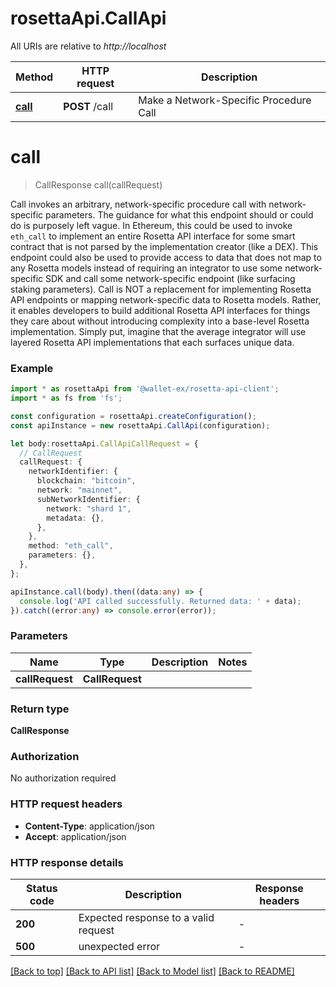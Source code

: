 # rosettaApi.CallApi

All URIs are relative to *http://localhost*

Method | HTTP request | Description
------------- | ------------- | -------------
[**call**](CallApi.md#call) | **POST** /call | Make a Network-Specific Procedure Call


# **call**
> CallResponse call(callRequest)

Call invokes an arbitrary, network-specific procedure call with network-specific parameters. The guidance for what this endpoint should or could do is purposely left vague. In Ethereum, this could be used to invoke `eth_call` to implement an entire Rosetta API interface for some smart contract that is not parsed by the implementation creator (like a DEX). This endpoint could also be used to provide access to data that does not map to any Rosetta models instead of requiring an integrator to use some network-specific SDK and call some network-specific endpoint (like surfacing staking parameters). Call is NOT a replacement for implementing Rosetta API endpoints or mapping network-specific data to Rosetta models. Rather, it enables developers to build additional Rosetta API interfaces for things they care about without introducing complexity into a base-level Rosetta implementation. Simply put, imagine that the average integrator will use layered Rosetta API implementations that each surfaces unique data.

### Example


```typescript
import * as rosettaApi from '@wallet-ex/rosetta-api-client';
import * as fs from 'fs';

const configuration = rosettaApi.createConfiguration();
const apiInstance = new rosettaApi.CallApi(configuration);

let body:rosettaApi.CallApiCallRequest = {
  // CallRequest
  callRequest: {
    networkIdentifier: {
      blockchain: "bitcoin",
      network: "mainnet",
      subNetworkIdentifier: {
        network: "shard 1",
        metadata: {},
      },
    },
    method: "eth_call",
    parameters: {},
  },
};

apiInstance.call(body).then((data:any) => {
  console.log('API called successfully. Returned data: ' + data);
}).catch((error:any) => console.error(error));
```


### Parameters

Name | Type | Description  | Notes
------------- | ------------- | ------------- | -------------
 **callRequest** | **CallRequest**|  |


### Return type

**CallResponse**

### Authorization

No authorization required

### HTTP request headers

 - **Content-Type**: application/json
 - **Accept**: application/json


### HTTP response details
| Status code | Description | Response headers |
|-------------|-------------|------------------|
**200** | Expected response to a valid request |  -  |
**500** | unexpected error |  -  |

[[Back to top]](#) [[Back to API list]](README.md#documentation-for-api-endpoints) [[Back to Model list]](README.md#documentation-for-models) [[Back to README]](README.md)

